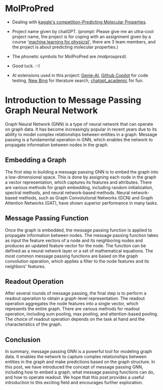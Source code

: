 # MolProPred
* Dealing with [kaggle's competition-Predicting Molecular Properties](https://www.kaggle.com/competitions/champs-scalar-coupling/overview).

* Project name given by chatGPT. (prompt: Please give me an ultra-cool project name, the project is for coping with an assignment given by a course '[machine learning for physicist](https://github.com/wangleiphy/ml4p)', there are 3 team members, and the project is about predicting molecular properties.)

* The phonetic symbols for MolProPred are /mɑlproʊprɛd/.

* Good luck. :-)

* AI extensions used in this project: [Genie-AI](https://github.com/ai-genie/chatgpt-vscode), [Github Copilot](https://docs.github.com/en/copilot) for code testing, [New Bing](https://www.bing.com/new?cc=sg&setlang=zh-hans) for literature search, [chatgpt_academic](https://github.com/binary-husky/chatgpt_academic) for fun.

# Introduction to Message Passing Graph Neural Network

Graph Neural Network (GNN) is a type of neural network that can operate on graph data. It has become increasingly popular in recent years due to its ability to model complex relationships between entities in a graph. Message passing is a fundamental operation in GNN, which enables the network to propagate information between nodes in the graph. 



## Embedding a Graph

The first step in building a message passing GNN is to embed the graph into a low-dimensional space. This is done by assigning each node in the graph a vector representation, which captures its features and attributes. There are various methods for graph embedding, including random initialization, spectral methods, and neural network-based methods. Neural network-based methods, such as Graph Convolutional Networks (GCN) and Graph Attention Networks (GAT), have shown superior performance in many tasks.

## Message Passing Function

Once the graph is embedded, the message passing function is applied to propagate information between nodes. The message passing function takes as input the feature vectors of a node and its neighboring nodes and produces an updated feature vector for the node. The function can be defined as a neural network layer or a set of mathematical equations. The most common message passing functions are based on the graph convolution operation, which applies a filter to the node features and its neighbors' features.

## Readout Operation

After several rounds of message passing, the final step is to perform a readout operation to obtain a graph-level representation. The readout operation aggregates the node features into a single vector, which represents the entire graph. There are various methods for readout operation, including sum pooling, max pooling, and attention-based pooling. The choice of readout operation depends on the task at hand and the characteristics of the graph.

## Conclusion

In summary, message passing GNN is a powerful tool for modeling graph data. It enables the network to capture complex relationships between entities in the graph and make predictions based on the graph structure. In this post, we have introduced the concept of message passing GNN, including how to embed a graph, what message passing functions can do, and how to operate readout. We hope that this post provides a useful introduction to this exciting field and encourages further exploration.
